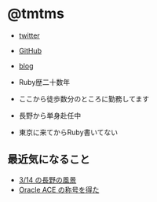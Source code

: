 # @tmtms

* [twitter](https://twitter.com/tmtms)
* [GitHub](https://github.com/tmtm)
* [blog](http://tmtms.hatenablog.com/)

* Ruby歴二十数年
* ここから徒歩数分のところに勤務してます
* 長野から単身赴任中
* 東京に来てからRuby書いてない

## 最近気になること

* [3/14 の長野の風景](https://twitter.com/tmtms/status/1105988764407484417)
* [Oracle ACE の称号を得た](https://apex.oracle.com/pls/apex/f?p=19297:4:::NO:4:P4_ID:20540)
